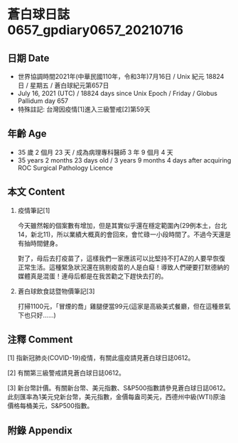 [_metadata_:encoding]: - "utf-8"
[_metadata_:language]: - "zh-Hant-TW"
[_metadata_:fileformat]: - "markdown"
[_metadata_:MIME_type]: - "text/plain"
[_metadata_:markdown_version]: - "commonmark version 0.29"
[_metadata_:markdown_spec]: - "https://spec.commonmark.org/0.29/"

# 蒼白球日誌0657_gpdiary0657_20210716 #

## 日期 Date ##

* 世界協調時間2021年(中華民國110年，令和3年)7月16日 / Unix 紀元 18824 日 / 星期五 / 蒼白球紀元第657日
* July 16, 2021 (UTC) / 18824 days since Unix Epoch / Friday / Globus Pallidum day 657
* 特殊註記: 台灣因疫情[1]進入三級警戒[2]第59天

## 年齡 Age ##

* 35 歲 2 個月 23 天 / 成為病理專科醫師 3 年 9 個月 4 天
* 35 years 2 months 23 days old / 3 years 9 months 4 days after acquiring ROC Surgical Pathology Licence

## 本文 Content ##

1. 疫情筆記[1]

    今天雖然報的個案數有增加，但是其實似乎還在穩定範圍內(29例本土，台北14，新北11)，所以業績大概真的會回來，會忙碌一小段時間了。不過今天還是有抽時間健身。

    對了，母后去打疫苗了，這樣我們一家應該可以比堅持不打AZ的人要早恢復正常生活。這種緊急狀況還在挑剔疫苗的人是白癡！導致人們硬要打默德納的媒體真是混蛋！連母后都是在我苦勸之下趕快去打的。

2. 蒼白球飲食誌暨物價筆記[3]

    打掃1100元，「冒煙的喬」雞腿便當99元(這家是高級美式餐廳，但在這種景氣下也只好......)

## 注釋 Comment ##

[1] 指新冠肺炎(COVID-19)疫情，有關此瘟疫請見蒼白球日誌0612。

[2] 有關第三級警戒請見蒼白球日誌0612。

[3] 新台幣計價。有關新台幣、美元指數、S&P500指數請參見蒼白球日誌0612。此刻匯率為1美元兌新台幣，美元指數，金價每盎司美元，西德州中級(WTI)原油價格每桶美元，S&P500指數。

## 附錄 Appendix ##

